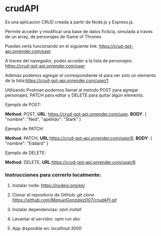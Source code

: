 # crudAPI 
Es una aplicacion CRUD creada a partir de Node.js y Express.js.

Permite acceder y modificar una base de datos ficticia, simulada a traves de un array, de personajes de Game of Thrones

Pueden verla funcionando en el siguiente link: https://crud-got-api.onrender.com/user

A traves del navegador, podes acceder a la lista de personajes: https://crud-got-api.onrender.com/user 

Además podemos agregar el correspondiente id para ver solo un elemento de la lista:https://crud-got-api.onrender.com/user/1

Utilizando Postman podemos llamar al metodo POST para agregar personajes, PATCH para editar y DELETE para quitar algún elemento.

Ejemplo de POST:

**Method**: POST,
**URL**: https://crud-got-api.onrender.com/user,
**BODY**: 
{
    "nombre": "Ned",
    "apellido": "Stark"
}

Ejemplo de PATCH:

**Method**: PATCH,
**URL**:https://crud-got-api.onrender.com/user/6,
**BODY**: 
{
    "nombre": "Eddard"
}

Ejemplo de DELETE:

**Method**: DELETE,
**URL**:https://crud-got-api.onrender.com/user/6



### Instrucciones para correrlo localmente:

1. Instalar node: https://nodejs.org/en/

2. Clonar el repositorio de GitHub: *git clone https://github.com/ManuelGonzalez007/crudAPI.git*

3. Instalar dependencias: *npm install*

4. Levantar el servidor: *npm run dev*

5. App disponible en: *localhost:3000*

